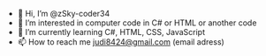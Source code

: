 - 👋 Hi, I’m @zSky-coder34
- 👀 I’m interested in computer code in C# or HTML or another code
- 🌱 I’m currently learning C#, HTML, CSS, JavaScript
- 📫 How to reach me judi8424@gmail.com (email adress)

<!---
zSky-coder34/zSky-coder34 is a ✨ special ✨ repository because its `README.md` (this file) appears on your GitHub profile.
You can click the Preview link to take a look at your changes.
--->
